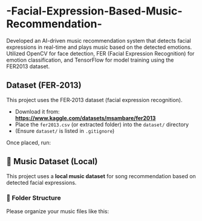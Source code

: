 # -Facial-Expression-Based-Music-Recommendation-
Developed an AI-driven music recommendation system that detects facial expressions in real-time and plays music based on the detected emotions. Utilized OpenCV for face detection, FER (Facial Expression Recognition) for emotion classification, and TensorFlow for model training using the FER2013 dataset. 
## Dataset (FER‑2013)

This project uses the FER‑2013 dataset (facial expression recognition).

- Download it from: **https://www.kaggle.com/datasets/msambare/fer2013**  
- Place the `fer2013.csv` (or extracted folder) into the `dataset/` directory  
- (Ensure `dataset/` is listed in `.gitignore`)

Once placed, run:

## 🎵 Music Dataset (Local)

This project uses a **local music dataset** for song recommendation based on detected facial expressions.

### 📂 Folder Structure

Please organize your music files like this:

